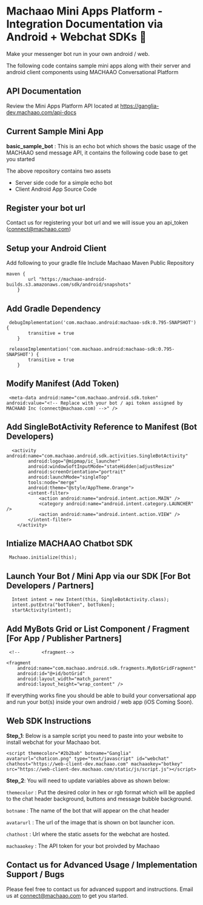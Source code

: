 # Machaao Mini Apps Platform - Integration Documentation via Android + Webchat SDKs 🤖

Make your messenger bot run in your own android / web.

The following code contains sample mini apps along with their server and android client components using MACHAAO Conversational Platform

## API Documentation
Review the Mini Apps Platform API located at https://ganglia-dev.machaao.com/api-docs

## Current Sample Mini App
**basic_sample_bot** : This is an echo bot which shows the basic usage of the MACHAAO send message API, it contains the following code base to get you started

The above repository contains two assets
-   Server side code for a simple echo bot
-   Client Android App Source Code

## Register your bot url
Contact us for registering your bot url and we will issue you an api_token (connect@machaao.com)

## Setup your Android Client
Add following to your gradle file
Include Machaao Maven Public Repository

    maven {
            url "https://machaao-android-builds.s3.amazonaws.com/sdk/android/snapshots"
        }

## Add Gradle Dependency

     debugImplementation('com.machaao.android:machaao-sdk:0.795-SNAPSHOT') {
            transitive = true
        }
        
     releaseImplementation('com.machaao.android:machaao-sdk:0.795-SNAPSHOT') {
            transitive = true
        }

## Modify Manifest (Add Token)

     <meta-data android:name="com.machaao.android.sdk.token"
    android:value="<!-- Replace with your bot / api token assigned by MACHAAO Inc (connect@machaao.com) -->" />
    
## Add SingleBotActivity Reference to Manifest (Bot Developers)

      <activity android:name="com.machaao.android.sdk.activities.SingleBotActivity"
            android:logo="@mipmap/ic_launcher"
            android:windowSoftInputMode="stateHidden|adjustResize"
            android:screenOrientation="portrait"
            android:launchMode="singleTop"
            tools:node="merge"
            android:theme="@style/AppTheme.Orange">
            <intent-filter>
                <action android:name="android.intent.action.MAIN" />
                <category android:name="android.intent.category.LAUNCHER" />
                <action android:name="android.intent.action.VIEW" />
            </intent-filter>
        </activity>
        
## Intialize MACHAAO Chatbot SDK

     Machaao.initialize(this);
    
## Launch Your Bot / Mini App via our SDK [For Bot Developers / Partners]

      Intent intent = new Intent(this, SingleBotActivity.class);
      intent.putExtra("botToken", botToken);
      startActivity(intent);

## Add MyBots Grid or List Component / Fragment [For App / Publisher Partners]

     <!--        <fragment-->
<!--            android:name="com.machaao.android.sdk.fragments.MyBotListFragment"-->
<!--            android:id="@+id/botList"-->
<!--            android:layout_width="match_parent"-->
<!--            android:layout_height="wrap_content" />-->

    <fragment
        android:name="com.machaao.android.sdk.fragments.MyBotGridFragment"
        android:id="@+id/botGrid"
        android:layout_width="match_parent"
        android:layout_height="wrap_content" />   
    
If everything works fine you should be able to build your conversational app and run your bot(s) inside your own android / web app (iOS Coming Soon).

## Web SDK Instructions

**Step_1**: Below is a sample script you need to paste into your website to install webchat for your Machaao bot.

```<script themecolor="#2b2bab" botname="Ganglia" avatarurl="chaticon.png" type="text/javascript" id="webchat" chathost="https://web-client-dev.machaao.com" machaaokey="botkey" src="https://web-client-dev.machaao.com/static/js/script.js"></script>```

**Step_2**: You will need to update variables above as shown below:

`themecolor` : Put the desired color in hex or rgb format which will be applied to the chat header background, buttons and message bubble background.

`botname` : The name of the bot that will appear on the chat header

`avatarurl` : The url of the image that is shown on bot launcher icon.

`chathost` : Url where the static assets for the webchat are hosted.

`machaaokey` : The API token for your bot proivded by Machaao

## Contact us for Advanced Usage / Implementation Support / Bugs
Please feel free to contact us for advanced support and instructions.
Email us at connect@machaao.com to get you started.


